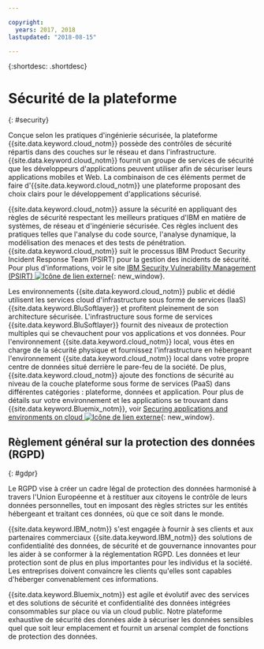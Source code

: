 ```yaml
---

copyright:
  years: 2017, 2018
lastupdated: "2018-08-15"

---
```


{:shortdesc: .shortdesc}

# Sécurité de la plateforme
{: #security}

Conçue selon les pratiques d'ingénierie sécurisée, la plateforme {{site.data.keyword.cloud_notm}} possède des contrôles de sécurité répartis dans des couches sur le réseau et dans l'infrastructure. {{site.data.keyword.cloud_notm}} fournit un groupe de services de sécurité que les développeurs d'applications peuvent utiliser afin de sécuriser leurs applications mobiles et Web. La combinaison de ces éléments permet de faire d'{{site.data.keyword.cloud_notm}} une plateforme proposant des choix clairs pour le développement d'applications sécurisé.

{{site.data.keyword.cloud_notm}} assure la sécurité en appliquant des règles de sécurité respectant les meilleurs pratiques d'IBM en matière de systèmes, de réseau et d'ingénierie sécurisée. Ces règles incluent des pratiques telles que l'analyse du code source, l'analyse dynamique, la modélisation des menaces et des tests de pénétration. {{site.data.keyword.cloud_notm}} suit le processus IBM Product Security Incident Response Team (PSIRT) pour la gestion des incidents de sécurité. Pour plus d'informations, voir le site [IBM Security Vulnerability Management (PSIRT) ![Icône de lien externe](../icons/launch-glyph.svg "Icône de lien externe")](http://www-03.ibm.com/security/secure-engineering/process.html){: new_window}.

Les environnements {{site.data.keyword.cloud_notm}} public et dédié utilisent les services cloud d'infrastructure sous forme de services (IaaS) {{site.data.keyword.BluSoftlayer}} et profitent pleinement de son architecture sécurisée. L'infrastructure sous forme de services {{site.data.keyword.BluSoftlayer}} fournit des niveaux de protection multiples qui se chevauchent pour vos applications et vos données. Pour l'environnement {{site.data.keyword.cloud_notm}} local, vous êtes en charge de la sécurité physique et fournissez l'infrastructure en hébergeant l'environnement {{site.data.keyword.cloud_notm}} local dans votre propre centre de données situé derrière le pare-feu de la société. De plus, {{site.data.keyword.cloud_notm}} ajoute des fonctions de sécurité au niveau de la couche plateforme sous forme de services (PaaS) dans différentes catégories : plateforme, données et application. Pour plus de détails sur votre environnement et les applications se trouvant dans {{site.data.keyword.Bluemix_notm}}, voir [Securing applications and environments on cloud ![Icône de lien externe](../icons/launch-glyph.svg "Icône de lien externe")](https://www.ibm.com/cloud/garage/architectures/securityArchitecture){: new_window}.

## Règlement général sur la protection des données (RGPD)
{: #gdpr}

Le RGPD vise à créer un cadre légal de protection des données harmonisé à travers l'Union Européenne et à restituer aux citoyens le contrôle de leurs données personnelles, tout en imposant des règles strictes sur les entités hébergeant et traitant ces données, où que ce soit dans le monde. 

{{site.data.keyword.IBM_notm}} s'est engagée à fournir à ses clients et aux partenaires commerciaux {{site.data.keyword.IBM_notm}} des solutions de confidentialité des données, de sécurité et de gouvernance innovantes pour les aider à se conformer à la réglementation RGPD. Les données et leur protection sont de plus en plus importantes pour les individus et la société. Les entreprises doivent convaincre les clients qu'elles sont capables d'héberger convenablement ces informations. 

{{site.data.keyword.Bluemix_notm}} est agile et évolutif avec des services et des solutions de sécurité et confidentialité des données intégrées consommables sur place ou via un cloud public. Notre plateforme exhaustive de sécurité des données aide à sécuriser les données sensibles quel que soit leur emplacement et fournit un arsenal complet de fonctions de protection des données.
